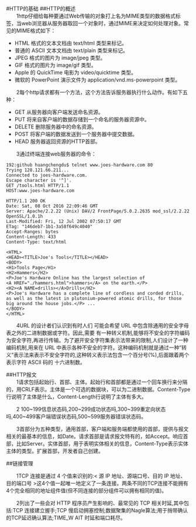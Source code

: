 #HTTP的基础
##HTTP的概述</br>
&emsp;&emsp;1http仔细给每种要通过Web传输的对象打上名为MIME类型的数据格式标签，当web浏览器从服务器取回一个对象时，通过MIME来决定如何处理对象。常见的MIME格式如下：</br>
* HTML 格式的文本文档由 text/html 类型来标记。
* 普通的 ASCII 文本文档由 text/plain 类型来标记。
* JPEG 格式的图片为 image/jpeg 类型。
* GIF 格式的图片为 image/gif 类型。
* Apple 的 QuickTime 电影为 video/quicktime 类型。
*  微软的 PowerPoint 演示文件为 application/vnd.ms-powerpoint 类型。
    
&emsp;&emsp;2每个http请求都有一个方法，这个方法告诉服务器执行什么动作。有如下五种：</br>
* GET 从服务器向客户端发送命名资源。
* PUT 将来自客户端的数据存储到一个命名的服务器资源中。
* DELETE 删除服务器中的命名资源。
* POST 将客户端的数据发送到一个服务器中提交数据。
* HEAD 服务器返回资源的HTTP首部。

&emsp;&emsp;3通过终端连接web服务器的命令：</br>
```
192:github huangchengdu$ telnet www.joes-hardware.com 80
Trying 128.121.66.211...
Connected to joes-hardware.com.
Escape character is '^]'.
GET /tools.html HTTP/1.1
HOST:www.joes-hardware.com

HTTP/1.1 200 OK
Date: Sat, 08 Oct 2016 22:09:46 GMT
Server: Apache/2.2.22 (Unix) DAV/2 FrontPage/5.0.2.2635 mod_ssl/2.2.22 OpenSSL/1.0.1h
Last-Modified: Fri, 12 Jul 2002 07:50:17 GMT
ETag: "146deb7-1b1-3a58f649c4040"
Accept-Ranges: bytes
Content-Length: 433
Content-Type: text/html

<HTML>
<HEAD><TITLE>Joe's Tools</TITLE></HEAD>
<BODY>
<H1>Tools Page</H1>
<H2>Hammers</H2>
<P>Joe's Hardware Online has the largest selection of 
<A HREF="./hammers.html">hammers</A> on the earth.</P>
<H2><A NAME=drills></A>Drills</H2>
<P>Joe's Hardware has a complete line of cordless and corded drills,
as well as the latest in plutonium-powered atomic drills, for those
big around the house jobs.</P> ...
</BODY>
</HTML>
```
   
&emsp;&emsp;4URL 的设计者们认识到有时人们 可能会希望 URL 中包含除通用的安全字母表之外的二进制数据或字符。因此,需要 有一种转义机制,能够将不安全的字符编码为安全字符,再进行传输。为了避开安全字符集表示法带来的限制,人们设计了一种编码机制,用来在 URL 中表示各种不安全的字符。这种编码机制就是通过一种“转义”表示法来表示不安全字符的,这种转义表示法包含一个百分号(%),后面跟着两个表示字符 ASCII 码的 十六进制数。</br>

##HTTP报文</br>
&emsp;&emsp;1请求包括起始行、首部、主体。起始行和首部都是通过一个回车换行来分隔的，用CRLF表示。主体是一个可选的数据块，可以为二进制数据。Content-Type行说明了主体是什么，Content-Length行说明了主体有多大。

&emsp;&emsp;2 100~199信息状态码,200~299成功状态吗,300~399重定向状态吗,400~499客户端错误状态码,500~599服务器错误状态码。 

&emsp;&emsp;3首部分为五种类型，通用首部，客户端和服务端都使用的首部，提供与报文相关的最基本的信息，如Date。请求首部是请求报文特有的，如Accept。响应首部，比如Server。实体首部，用于表明实体相关的信息，Content-Type表示实体主体的类型。扩展首部，开发者自己创建。

##链接管理</br>

&emsp;&emsp;1TCP 连接是通过 4 个值来识别的:< 源 IP 地址、源端口号、目的 IP 地址、目的端口号 >这4个值一起唯一地定义了一条连接。两条不同的TCP连接不能拥有4个完全相同的地址组件值(但不同连接的部分组件可以拥有相同的值)。

&emsp;&emsp;2列出了一些会对 HTTP 程序员产生影响的、最常见的 TCP 相关时延,其中包括:TCP 连接建立握手;TCP 慢启动拥塞控制;数据聚集的Nagle算法;用于捎带确认的TCP延迟确认算法;TIME_W AIT 时延和端口耗尽。














